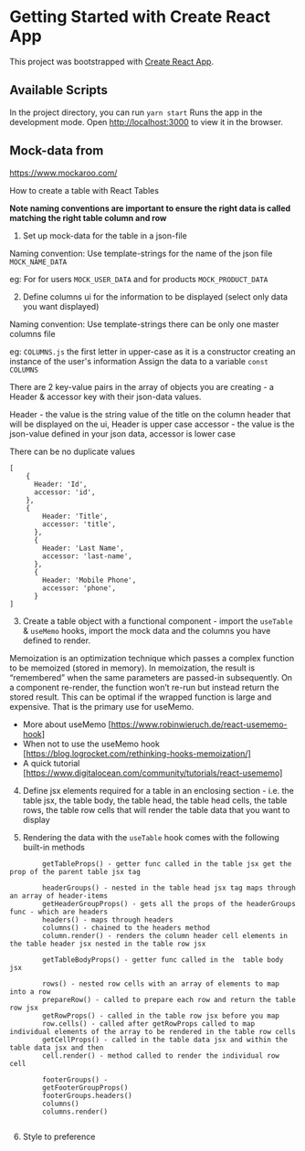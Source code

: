 # Getting Started with Create React App

This project was bootstrapped with [Create React App](https://github.com/facebook/create-react-app).

## Available Scripts

In the project directory, you can run  `yarn start`  Runs the app in the development mode.
Open [http://localhost:3000](http://localhost:3000) to view it in the browser.

## Mock-data from

https://www.mockaroo.com/

How to create a table with React Tables

__Note naming conventions are important to ensure the right data is called matching the right table column and row__

1. Set up mock-data for the table in a json-file

Naming convention:
Use template-strings for the name of the json file ```MOCK_NAME_DATA```

eg: For for users ```MOCK_USER_DATA``` and for products ```MOCK_PRODUCT_DATA```


2. Define columns ui for the information to be displayed (select only data you want displayed)

Naming convention:
Use template-strings there can be only one master columns file

eg: ```COLUMNS.js``` the first letter in upper-case as it is a constructor creating an instance of the user's information 
Assign the data to a variable ```const COLUMNS ``` 


There are 2 key-value pairs in the array of objects you are creating - a Header & accessor key with their json-data values.

Header - the value is the string value of the title on the column header that will be displayed on the ui, Header is upper case
accessor - the value is the json-value defined in your json data, accessor is lower case

There can be no duplicate values

```
[
    {
      Header: 'Id',    
      accessor: 'id',
    },
    {
        Header: 'Title',    
        accessor: 'title',
      },
      {
        Header: 'Last Name',    
        accessor: 'last-name',
      },
      {
        Header: 'Mobile Phone',    
        accessor: 'phone',
      }
]
```

3. Create a table object with a functional component - import the ```useTable``` & ```useMemo``` hooks, import the mock data and the columns you have defined to render.

Memoization is an optimization technique which passes a complex function to be memoized (stored in memory). In memoization, the result is “remembered” when the same parameters are passed-in subsequently. On a component re-render, the function won’t re-run but instead return the stored result. This can be optimal if the wrapped function is large and expensive. That is the primary use for useMemo.

- More about useMemo [https://www.robinwieruch.de/react-usememo-hook]
- When not to use the useMemo hook [https://blog.logrocket.com/rethinking-hooks-memoization/]
- A quick tutorial [https://www.digitalocean.com/community/tutorials/react-usememo]


4. Define jsx elements required for a table in an enclosing section - i.e. the table jsx, the table body, the table head, the table head cells, the table rows, the table row cells that will render the table data that you want to display

5. Rendering the data with the ```useTable``` hook comes with the following built-in methods

```
        getTableProps() - getter func called in the table jsx get the prop of the parent table jsx tag
       
        headerGroups() - nested in the table head jsx tag maps through an array of header-items 
        getHeaderGroupProps() - gets all the props of the headerGroups func - which are headers
        headers() - maps through headers
        columns() - chained to the headers method
        column.render() - renders the column header cell elements in the table header jsx nested in the table row jsx

        getTableBodyProps() - getter func called in the  table body jsx

        rows() - nested row cells with an array of elements to map into a row
        prepareRow() - called to prepare each row and return the table row jsx
        getRowProps() - called in the table row jsx before you map 
        row.cells() - called after getRowProps called to map individual elements of the array to be rendered in the table row cells 
        getCellProps() - called in the table data jsx and within the table data jsx and then
        cell.render() - method called to render the individual row cell

        footerGroups() -
        getFooterGroupProps()
        footerGroups.headers()
        columns()
        columns.render()
      
```        

6. Style to preference